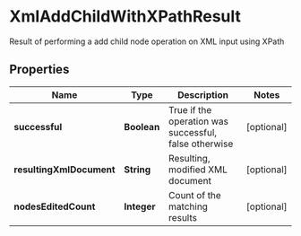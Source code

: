 

# XmlAddChildWithXPathResult

Result of performing a add child node operation on XML input using XPath
## Properties

Name | Type | Description | Notes
------------ | ------------- | ------------- | -------------
**successful** | **Boolean** | True if the operation was successful, false otherwise |  [optional]
**resultingXmlDocument** | **String** | Resulting, modified XML document |  [optional]
**nodesEditedCount** | **Integer** | Count of the matching results |  [optional]



